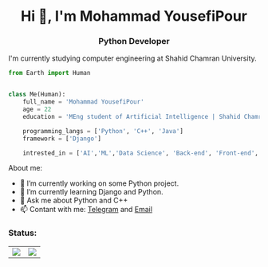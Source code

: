<h1 align="center">Hi 👋, I'm Mohammad YousefiPour</h1>
<h3 align="center">Python Developer</h3>

I'm currently studying computer engineering at Shahid Chamran University.</p>


```python
from Earth import Human


class Me(Human):
    full_name = 'Mohammad YousefiPour'
    age = 22
    education = 'MEng student of Artificial Intelligence | Shahid Chamran University'

    programming_langs = ['Python', 'C++', 'Java']
    framework = ['Django']

    intrested_in = ['AI','ML','Data Science', 'Back-end', 'Front-end', 'Teaching', 'Video Editing']

```
About me:

- 🔭 I’m currently working on some Python project.
- 🌱 I’m currently learning Django and Python.
- 💬 Ask me about Python and C++
- 📫 Contant with me: [Telegram](https://telegram.me/MoYousefiPour) and [Email](mailto:moyousefipour79@gmail.com?subject=Help)


<h3 align="left">Status:</h3>
<table border="0" cellspacing="0" cellpadding="0" align="center">
    <tr>
        <td align="center">
            <img  src="https://github-readme-stats.vercel.app/api?username=myp79&count_private=true&include_all_commits=true&show_icons=true&theme=algolia&hide_border=true" />
        </td>
        <td align="center">
            <img src="https://github-readme-stats.vercel.app/api/top-langs/?username=myp79&layout=compact&theme=algolia&hide_border=true&langs_count=10" />
        </td>
    </tr>
</table>
